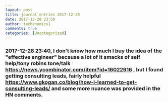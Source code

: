 ```yaml
---
layout: post
title: journal entries 2017-12-28
date: 2017-12-28 23:50
author: techenomics1
comments: true
categories: [Uncategorized]
---
```

### 2017-12-28 23:40, I don't know how much I buy the idea of the "effective engineer" because a lot of it smacks of self help/tony robins tone/talk https://news.ycombinator.com/item?id=16022916 , but I found getting consulting leads, fairly helpful https://www.gkogan.co/blog/how-i-learned-to-get-consulting-leads/ and some more nuance was provided in the HN comments.   
